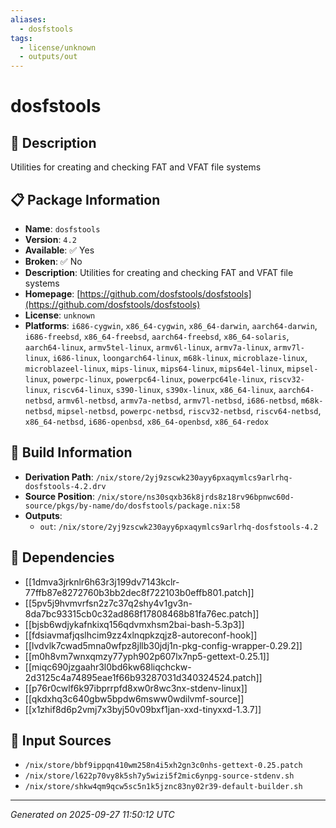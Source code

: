 ```yaml
---
aliases:
  - dosfstools
tags:
  - license/unknown
  - outputs/out
---
```


# dosfstools

## 📝 Description

Utilities for creating and checking FAT and VFAT file systems

## 📋 Package Information

- **Name**: `dosfstools`
- **Version**: `4.2`
- **Available**: ✅ Yes
- **Broken**: ✅ No
- **Description**: Utilities for creating and checking FAT and VFAT file systems
- **Homepage**: [https://github.com/dosfstools/dosfstools](https://github.com/dosfstools/dosfstools)
- **License**: `unknown`
- **Platforms**: `i686-cygwin`, `x86_64-cygwin`, `x86_64-darwin`, `aarch64-darwin`, `i686-freebsd`, `x86_64-freebsd`, `aarch64-freebsd`, `x86_64-solaris`, `aarch64-linux`, `armv5tel-linux`, `armv6l-linux`, `armv7a-linux`, `armv7l-linux`, `i686-linux`, `loongarch64-linux`, `m68k-linux`, `microblaze-linux`, `microblazeel-linux`, `mips-linux`, `mips64-linux`, `mips64el-linux`, `mipsel-linux`, `powerpc-linux`, `powerpc64-linux`, `powerpc64le-linux`, `riscv32-linux`, `riscv64-linux`, `s390-linux`, `s390x-linux`, `x86_64-linux`, `aarch64-netbsd`, `armv6l-netbsd`, `armv7a-netbsd`, `armv7l-netbsd`, `i686-netbsd`, `m68k-netbsd`, `mipsel-netbsd`, `powerpc-netbsd`, `riscv32-netbsd`, `riscv64-netbsd`, `x86_64-netbsd`, `i686-openbsd`, `x86_64-openbsd`, `x86_64-redox`

## 🔧 Build Information

- **Derivation Path**: `/nix/store/2yj9zscwk230ayy6pxaqymlcs9arlrhq-dosfstools-4.2.drv`
- **Source Position**: `/nix/store/ns30sqxb36k8jrds8z18rv96bpnwc60d-source/pkgs/by-name/do/dosfstools/package.nix:58`
- **Outputs**:
  - `out`:  `/nix/store/2yj9zscwk230ayy6pxaqymlcs9arlrhq-dosfstools-4.2`

## 🔗 Dependencies

- [[1dmva3jrknlr6h63r3j199dv7143kclr-77ffb87e8272760b3bb2dec8f722103b0effb801.patch]]
- [[5pv5j9hvmvrfsn2z7c37q2shy4v1gv3n-8da7bc93315cb0c32ad868f17808468b81fa76ec.patch]]
- [[bjsb6wdjykafnkixq156qdvmxhsm2bai-bash-5.3p3]]
- [[fdsiavmafjqslhcim9zz4xlnqpkzqjz8-autoreconf-hook]]
- [[lvdvlk7cwad5mna0wfpz8jllb30jdj1n-pkg-config-wrapper-0.29.2]]
- [[m0h8vm7wnxqmzy77yph902p607lx7np5-gettext-0.25.1]]
- [[miqc690jzgaahr3l0bd6kw68liqchckw-2d3125c4a74895eae1f66b93287031d340324524.patch]]
- [[p76r0cwlf6k97ibprrpfd8xw0r8wc3nx-stdenv-linux]]
- [[qkdxhq3c640gbw5bpdw6msww0wdilvmf-source]]
- [[x1zhif8d6p2vmj7x3byj50v09bxf1jan-xxd-tinyxxd-1.3.7]]

## 📁 Input Sources

- `/nix/store/bbf9ippqn410wm258n4i5xh2gn3c0nhs-gettext-0.25.patch`
- `/nix/store/l622p70vy8k5sh7y5wizi5f2mic6ynpg-source-stdenv.sh`
- `/nix/store/shkw4qm9qcw5sc5n1k5jznc83ny02r39-default-builder.sh`

---
*Generated on 2025-09-27 11:50:12 UTC*
